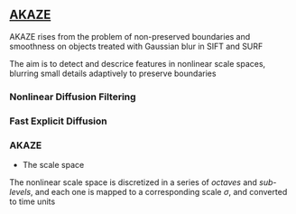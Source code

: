 ## [AKAZE](https://docs.opencv.org/3.4/db/d70/tutorial_akaze_matching.html) 

AKAZE rises from the problem of non-preserved boundaries and smoothness on objects treated with Gaussian blur in SIFT and SURF

The aim is to detect and descrice features in nonlinear scale spaces, blurring small details adaptively to preserve boundaries

### Nonlinear Diffusion Filtering

### Fast Explicit Diffusion

### AKAZE

- The scale space

The nonlinear scale space is discretized in a series of *octaves* and *sub-levels*, and each one is mapped to a corresponding scale $\sigma$, and converted to time units